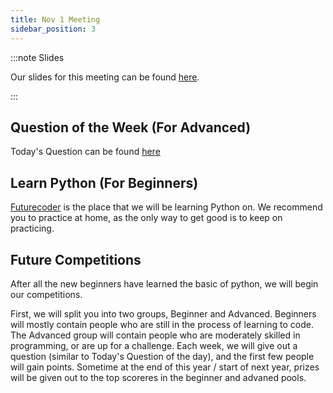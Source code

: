 ```yaml
---
title: Nov 1 Meeting
sidebar_position: 3
---
```


:::note Slides

Our slides for this meeting can be found [here](https://docs.google.com/presentation/d/1Fk83-k_POzOGJ9U1h_e8ke92JSo5QG4RKTMdlAfrdh8/edit?usp=sharing).

:::

## Question of the Week (For Advanced)

Today's Question can be found [here](https://bulldog-computer-club.github.io/docs/ccc/nov-1)

## Learn Python (For Beginners)

[Futurecoder](https://futurecoder.io/) is the place that we will be learning Python on. We recommend you to practice at home, as the only way to get good is to keep on practicing.

## Future Competitions

After all the new beginners have learned the basic of python, we will begin our competitions.

First, we will split you into two groups, Beginner and Advanced. Beginners will mostly contain people who are still in the process of learning to code. The Advanced group will contain people who are moderately skilled in programming, or are up for a challenge. Each week, we will give out a question (similar to Today's Question of the day), and the first few people will gain points. Sometime at the end of this year / start of next year, prizes will be given out to the top scoreres in the beginner and advaned pools.
